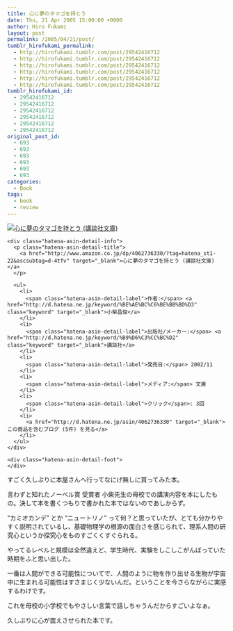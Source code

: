 ```yaml
---
title: 心に夢のタマゴを持とう
date: Thu, 21 Apr 2005 15:00:00 +0000
author: Hiro Fukami
layout: post
permalink: /2005/04/21/post/
tumblr_hirofukami_permalink:
  - http://hirofukami.tumblr.com/post/29542416712
  - http://hirofukami.tumblr.com/post/29542416712
  - http://hirofukami.tumblr.com/post/29542416712
  - http://hirofukami.tumblr.com/post/29542416712
  - http://hirofukami.tumblr.com/post/29542416712
  - http://hirofukami.tumblr.com/post/29542416712
tumblr_hirofukami_id:
  - 29542416712
  - 29542416712
  - 29542416712
  - 29542416712
  - 29542416712
  - 29542416712
original_post_id:
  - 693
  - 693
  - 693
  - 693
  - 693
  - 693
categories:
  - Book
tags:
  - book
  - review
---
```

<div class="section">
  <div class="hatena-asin-detail">
    <p>
      <a href="http://www.amazon.co.jp/dp/4062736330/?tag=hatena_st1-22&ascsubtag=d-4tfv" target="_blank"><img src="http://ecx.images-amazon.com/images/I/51958GQ7B3L._SL160_.jpg?w=830" class="hatena-asin-detail-image" alt="心に夢のタマゴを持とう (講談社文庫)" title="心に夢のタマゴを持とう (講談社文庫)" data-recalc-dims="1" /></a>
    </p>
    
    <div class="hatena-asin-detail-info">
      <p class="hatena-asin-detail-title">
        <a href="http://www.amazon.co.jp/dp/4062736330/?tag=hatena_st1-22&ascsubtag=d-4tfv" target="_blank">心に夢のタマゴを持とう (講談社文庫)</a>
      </p>
      
      <ul>
        <li>
          <span class="hatena-asin-detail-label">作者:</span> <a href="http://d.hatena.ne.jp/keyword/%BE%AE%BC%C6%BE%BB%BD%D3" class="keyword" target="_blank">小柴昌俊</a>
        </li>
        <li>
          <span class="hatena-asin-detail-label">出版社/メーカー:</span> <a href="http://d.hatena.ne.jp/keyword/%B9%D6%C3%CC%BC%D2" class="keyword" target="_blank">講談社</a>
        </li>
        <li>
          <span class="hatena-asin-detail-label">発売日:</span> 2002/11
        </li>
        <li>
          <span class="hatena-asin-detail-label">メディア:</span> 文庫
        </li>
        <li>
          <span class="hatena-asin-detail-label">クリック</span>: 3回
        </li>
        <li>
          <a href="http://d.hatena.ne.jp/asin/4062736330" target="_blank">この商品を含むブログ (5件) を見る</a>
        </li>
      </ul>
    </div>
    
    <div class="hatena-asin-detail-foot">
    </div>
  </div>
  
  <p>
    すごく久しぶりに本屋さんへ行ってなにげ無しに買ってみた本。
  </p>
  
  <p>
    言わずと知れたノーベル賞 受賞者 小柴先生の母校での講演内容を本にしたもの。決して本を書くつもりで書かれた本ではないのであしからず。
  </p>
  
  <p>
    &#8220;カミオカンデ&#8221; とか &#8220;ニュートリノ&#8221; って何？と思っていたが、とても分かりやすく説明されているし、基礎物理学の根源の面白さを感じられて、理系人間の研究心というか探究心をものすごくくすぐられる。
  </p>
  
  <p>
    やってるレベルと規模は全然違えど、学生時代、実験をしこしこがんばっていた時期をふと思い出した。
  </p>
  
  <p>
    一番は人間ができる可能性についてで、人間のように物を作り出せる生物が宇宙中に生まれる可能性はすさまじく少ないんだ。ということを今さらながらに実感するわけです。
  </p>
  
  <p>
    これを母校の小学校でもやさしい言葉で話しちゃうんだからすごいよなぁ。
  </p>
  
  <p>
    久しぶりに心が震えさせられた本です。
  </p>
</div>